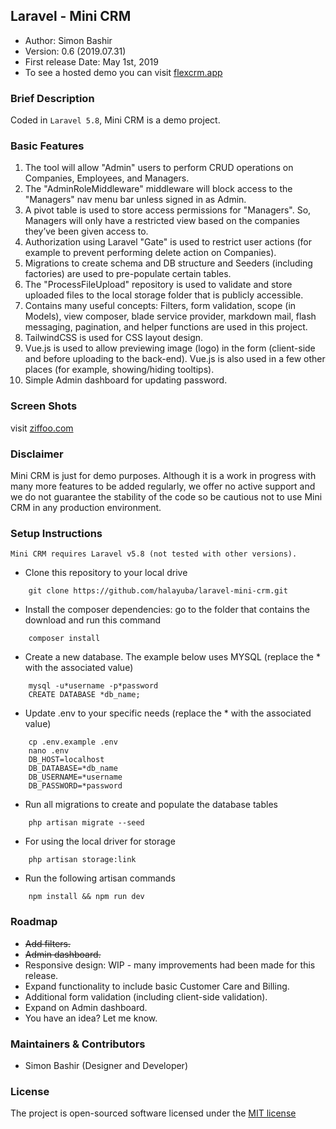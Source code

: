## Laravel - Mini CRM

- Author: Simon Bashir
- Version: 0.6 (2019.07.31)
- First release Date: May 1st, 2019
- To see a hosted demo you can visit [flexcrm.app](https://flexcrm.app)

### Brief Description
Coded in `Laravel 5.8`, Mini CRM is a demo project.

### Basic Features
1. The tool will allow "Admin" users to perform CRUD operations on Companies, Employees, and Managers.
2. The "AdminRoleMiddleware" middleware will block access to the "Managers" nav menu bar unless signed in as Admin.
3. A pivot table is used to store access permissions for "Managers". So, Managers will only have a restricted view based on the companies they’ve been given access to.
4. Authorization using Laravel "Gate" is used to restrict user actions (for example to prevent performing delete action on Companies).
5. Migrations to create schema and DB structure and Seeders (including factories) are used to pre-populate certain tables.
6. The "ProcessFileUpload" repository is used to validate and store uploaded files to the local storage folder that is publicly accessible.
7. Contains many useful concepts: Filters, form validation, scope (in Models), view composer, blade service provider, markdown mail, flash messaging, pagination, and helper functions are used in this project.
8. TailwindCSS is used for CSS layout design.
9. Vue.js is used to allow previewing image (logo) in the form (client-side and before uploading to the back-end). Vue.js is also used in a few other places (for example, showing/hiding tooltips).
10. Simple Admin dashboard for updating password.

### Screen Shots
visit [ziffoo.com](http://www.ziffoo.com/features)


### Disclaimer
Mini CRM is just for demo purposes. Although it is a work in progress with many more features to be added regularly, we offer no active support and we do not guarantee the stability of the code so be cautious not to use Mini CRM in any production environment.

### Setup Instructions
```
Mini CRM requires Laravel v5.8 (not tested with other versions).
```

* Clone this repository to your local drive
~~~
    git clone https://github.com/halayuba/laravel-mini-crm.git
~~~
* Install the composer dependencies: go to the folder that contains the download and run this command
~~~
    composer install
~~~
* Create a new database. The example below uses MYSQL (replace the * with the associated value)
~~~
    mysql -u*username -p*password
    CREATE DATABASE *db_name;
~~~
* Update .env to your specific needs (replace the * with the associated value)
~~~
    cp .env.example .env
    nano .env
    DB_HOST=localhost
    DB_DATABASE=*db_name
    DB_USERNAME=*username
    DB_PASSWORD=*password
~~~
* Run all migrations to create and populate the database tables
~~~
    php artisan migrate --seed
~~~
* For using the local driver for storage
~~~
    php artisan storage:link
~~~
* Run the following artisan commands
~~~
    npm install && npm run dev
~~~

### Roadmap
- ~~Add filters.~~
- ~~Admin dashboard.~~
- Responsive design: WIP - many improvements had been made for this release.
- Expand functionality to include basic Customer Care and Billing.
- Additional form validation (including client-side validation).
- Expand on Admin dashboard.
- You have an idea? Let me know.

### Maintainers & Contributors
- Simon Bashir (Designer and Developer)

### License
The project is open-sourced software licensed under the [MIT license](http://opensource.org/licenses/MIT)
